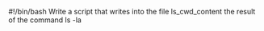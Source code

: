 #!/bin/bash
Write a script that writes into the file ls_cwd_content the result of the command ls -la
